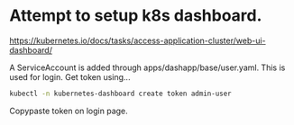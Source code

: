 # Attempt to setup k8s dashboard.

<https://kubernetes.io/docs/tasks/access-application-cluster/web-ui-dashboard/>

A ServiceAccount is added through apps/dashapp/base/user.yaml. This is used for login. Get token using...

```sh
kubectl -n kubernetes-dashboard create token admin-user
```

Copypaste token on login page.
